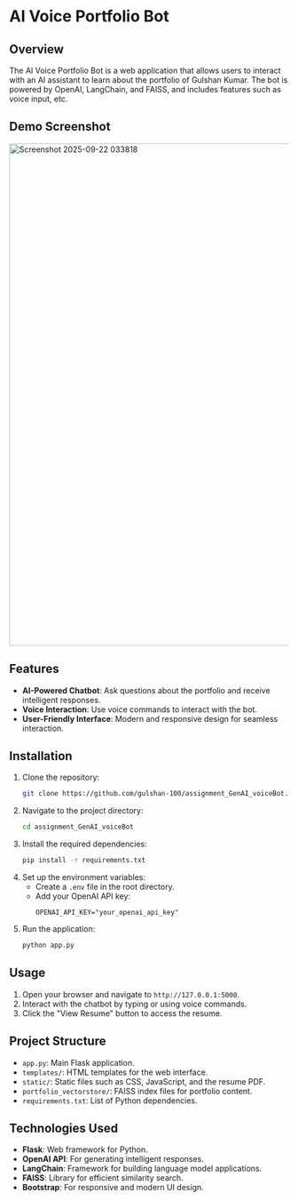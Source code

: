 # AI Voice Portfolio Bot

## Overview
The AI Voice Portfolio Bot is a web application that allows users to interact with an AI assistant to learn about the portfolio of Gulshan Kumar. The bot is powered by OpenAI, LangChain, and FAISS, and includes features such as voice input, etc.

## Demo Screenshot
<img width="1907" height="904" alt="Screenshot 2025-09-22 033818" src="https://github.com/user-attachments/assets/1568de5a-3987-4db8-85b8-5184410ba25f" />

## Features
- **AI-Powered Chatbot**: Ask questions about the portfolio and receive intelligent responses.
- **Voice Interaction**: Use voice commands to interact with the bot.
- **User-Friendly Interface**: Modern and responsive design for seamless interaction.

## Installation
1. Clone the repository:
   ```bash
   git clone https://github.com/gulshan-100/assignment_GenAI_voiceBot.git
   ```
2. Navigate to the project directory:
   ```bash
   cd assignment_GenAI_voiceBot
   ```
3. Install the required dependencies:
   ```bash
   pip install -r requirements.txt
   ```
4. Set up the environment variables:
   - Create a `.env` file in the root directory.
   - Add your OpenAI API key:
     ```
     OPENAI_API_KEY="your_openai_api_key"
     ```
5. Run the application:
   ```bash
   python app.py
   ```

## Usage
1. Open your browser and navigate to `http://127.0.0.1:5000`.
2. Interact with the chatbot by typing or using voice commands.
3. Click the "View Resume" button to access the resume.

## Project Structure
- `app.py`: Main Flask application.
- `templates/`: HTML templates for the web interface.
- `static/`: Static files such as CSS, JavaScript, and the resume PDF.
- `portfolio_vectorstore/`: FAISS index files for portfolio content.
- `requirements.txt`: List of Python dependencies.

## Technologies Used
- **Flask**: Web framework for Python.
- **OpenAI API**: For generating intelligent responses.
- **LangChain**: Framework for building language model applications.
- **FAISS**: Library for efficient similarity search.
- **Bootstrap**: For responsive and modern UI design.
